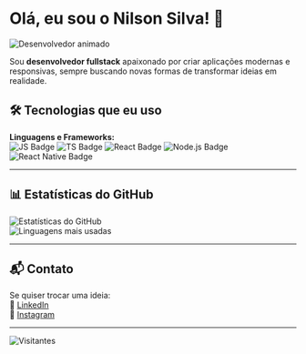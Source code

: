 
# Olá, eu sou o Nilson Silva! 👋

![Desenvolvedor animado](https://media.giphy.com/media/qgQUggAC3Pfv687qPC/giphy.gif)

Sou **desenvolvedor fullstack** apaixonado por criar aplicações modernas e responsivas, sempre buscando novas formas de transformar ideias em realidade.

## 🛠️ Tecnologias que eu uso
**Linguagens e Frameworks:**  
![JS Badge](https://img.shields.io/badge/-JavaScript-F7DF1E?style=for-the-badge&logo=javascript&logoColor=000) 
![TS Badge](https://img.shields.io/badge/-TypeScript-3178C6?style=for-the-badge&logo=typescript&logoColor=fff) 
![React Badge](https://img.shields.io/badge/-React-61DAFB?style=for-the-badge&logo=react&logoColor=000) 
![Node.js Badge](https://img.shields.io/badge/-Node.js-339933?style=for-the-badge&logo=node.js&logoColor=fff) 
![React Native Badge](https://img.shields.io/badge/-React_Native-61DAFB?style=for-the-badge&logo=react&logoColor=000)

---

## 📊 Estatísticas do GitHub

![Estatísticas do GitHub](https://github-readme-stats.vercel.app/api?username=choqueano11&show_icons=true&theme=dracula)  
![Linguagens mais usadas](https://github-readme-stats.vercel.app/api/top-langs/?username=choqueano11&layout=compact&theme=dracula)

---

## 📬 Contato

Se quiser trocar uma ideia:  
💼 [LinkedIn](https://www.linkedin.com/in/nilsonsilva)  
📸 [Instagram](https://www.instagram.com/nilsonsilva)  

---

![Visitantes](https://visitor-badge.laobi.icu/badge?page_id=nilsonsilva.nilsonsilva)
